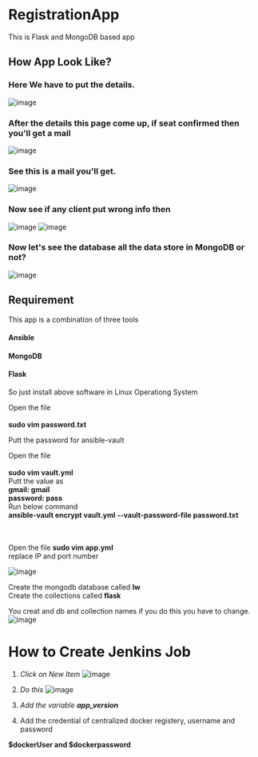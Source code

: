 RegistrationApp
================ 
This is Flask and MongoDB based app

How App Look Like?
-----------------

### Here We have to put the details.
![image](https://user-images.githubusercontent.com/69861558/119587590-9bdfd080-bdec-11eb-9eab-48ba6a3de55b.png)

### After the details this page come up, if seat confirmed then you'll get a mail

![image](https://user-images.githubusercontent.com/69861558/119587670-c3cf3400-bdec-11eb-8df2-cb93409e5f5c.png)

### See this is a mail you'll get.
![image](https://user-images.githubusercontent.com/69861558/119587763-f842f000-bdec-11eb-9e52-935f73abc0ec.png)

### Now see if any client put wrong info then
![image](https://user-images.githubusercontent.com/69861558/119588343-3c82c000-bdee-11eb-86fb-28f4bade1db0.png)
![image](https://user-images.githubusercontent.com/69861558/119588359-460c2800-bdee-11eb-9e2c-ff7fceba6741.png)

### Now let's see the database all the data store in MongoDB or not?
![image](https://user-images.githubusercontent.com/69861558/119588777-1c073580-bdef-11eb-86d4-2278a74f2fbd.png)


Requirement
-----------
This app is a combination of three tools
#### Ansible
#### MongoDB
#### Flask
So just install above software in Linux Operationg System

Open the file<br><br>
**sudo vim password.txt**<br>




Putt the password for ansible-vault<br>

Open the file<br><br>
**sudo vim vault.yml**<br>
Putt the value as<br>
**gmail: gmail**<br>
**password: pass**<br>
Run below command<br>
**ansible-vault encrypt vault.yml --vault-password-file password.txt**

<br><br>
Open the file
**sudo vim app.yml**<br>
replace IP and port number<br>

![image](https://user-images.githubusercontent.com/69861558/119589496-853b7880-bdf0-11eb-82b3-e26a2fd9d504.png)

Create the mongodb database called **lw**<br>
Create the collections called **flask**<br>

You creat and db and collection names if you do this you have to change.
![image](https://user-images.githubusercontent.com/69861558/119589616-c6338d00-bdf0-11eb-8f52-813666a37a6c.png)



# How to Create Jenkins Job

1. *Click on New Item*
![image](https://user-images.githubusercontent.com/69861558/207049704-5ab90c5f-0a38-48d7-b0ec-650c32155b87.png)

2. *Do this*
![image](https://user-images.githubusercontent.com/69861558/207050142-52192629-1d96-44e9-8a08-c77f85772540.png)

3. *Add the variable **app_version***
4. Add the credential of centralized docker registery, username and password

**$dockerUser and $dockerpassword**

